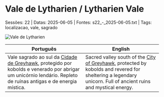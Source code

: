 ﻿
# Vale de Lytharien / Lytharien Vale

Sessões: 22 | Datas: 2025-06-05 | Fontes: s22_-_2025-06-05.txt | Tags: localizacao, vale, sagrado

![Vale de Lytharien](assets/location/location_blank.png)

| Português | English |
|-----------|---------|
| Vale sagrado ao sul da [Cidade de Greyhawk](cidade_de_greyhawk.md), protegido por kobolds e venerado por abrigar um unicórnio lendário. Repleto de ruínas antigas e de energia mística. | Sacred valley south of the [City of Greyhawk](cidade_de_greyhawk.md), protected by kobolds and revered for sheltering a legendary unicorn. Full of ancient ruins and mystical energy. |

